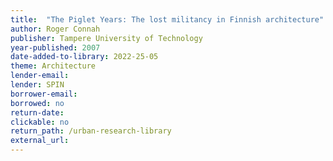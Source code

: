 ```yaml
---
title:  "The Piglet Years: The lost militancy in Finnish architecture"
author: Roger Connah
publisher: Tampere University of Technology
year-published: 2007
date-added-to-library: 2022-25-05
theme: Architecture
lender-email:
lender: SPIN
borrower-email:
borrowed: no
return-date:
clickable: no
return_path: /urban-research-library
external_url: 
---
```

